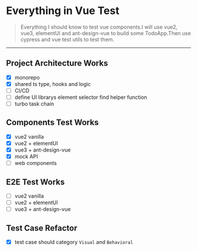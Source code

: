 # Everything in Vue Test

> Everything I should know to test vue components.I will use vue2, vue3, elementUI and ant-design-vue to build some TodoApp.Then use cypress and vue test utils to test them.

---

## Project Architecture Works

- [x] monorepo
- [x] shared ts type, hooks and logic
- [ ] CI/CD
- [ ] define UI librarys element selector find helper function
- [ ] turbo task chain

## Components Test Works

- [x] vue2 vanilla
- [x] vue2 + elementUI
- [x] vue3 + ant-design-vue
- [x] mock API
- [ ] web components

## E2E Test Works

- [ ] vue2 vanilla
- [ ] vue2 + elementUI
- [ ] vue3 + ant-design-vue

## Test Case Refactor

- [x] test case should category `Visual` and `Behavioral`

